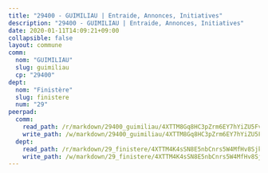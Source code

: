 ```yaml
---
title: "29400 - GUIMILIAU | Entraide, Annonces, Initiatives"
description: "29400 - GUIMILIAU | Entraide, Annonces, Initiatives"
date: 2020-01-11T14:09:21+09:00
collapsible: false
layout: commune
comm:
  nom: "GUIMILIAU"
  slug: guimiliau
  cp: "29400"
dept:
  nom: "Finistère"
  slug: finistere
  num: "29"
peerpad:
  comm:
    read_path: /r/markdown/29400_guimiliau/4XTTM8Gq8HC3pZrm6EY7hYiZU5FvctCAQRgG7hTJF9a9oZDWk
    write_path: /w/markdown/29400_guimiliau/4XTTM8Gq8HC3pZrm6EY7hYiZU5FvctCAQRgG7hTJF9a9oZDWk-K3TgV7LTQ8hXvNEx7dDF3vJDqCUL8j29www2NxGvXVDnBe2sqfueDJGRaqUJVQWaFNwVMJeR9THptwv7ZSidpPv4abDLRmQ3wVcL6nedgrq9kSw9ut3vwxcJMFtMTGko6Ra6XgDz
  dept:
    read_path: /r/markdown/29_finistere/4XTTM4K4sSN8E5nbCnrs5W4MfHv8SjkZXZkMiZwJKZCUFreuC
    write_path: /w/markdown/29_finistere/4XTTM4K4sSN8E5nbCnrs5W4MfHv8SjkZXZkMiZwJKZCUFreuC-K3TgUmttHvLKDBu5vxQ3oPzTia91UxXiaB3vEFjsHJiDiJD9aQfr6ibvcPa75Eo3oX7ob78s9tVxCKrtPM9bLAmDziVCSFjEgZbp3rqL8Ji8Q5aZhxfTcqkGX75WxHS6TQxtiQQ6
---
```


